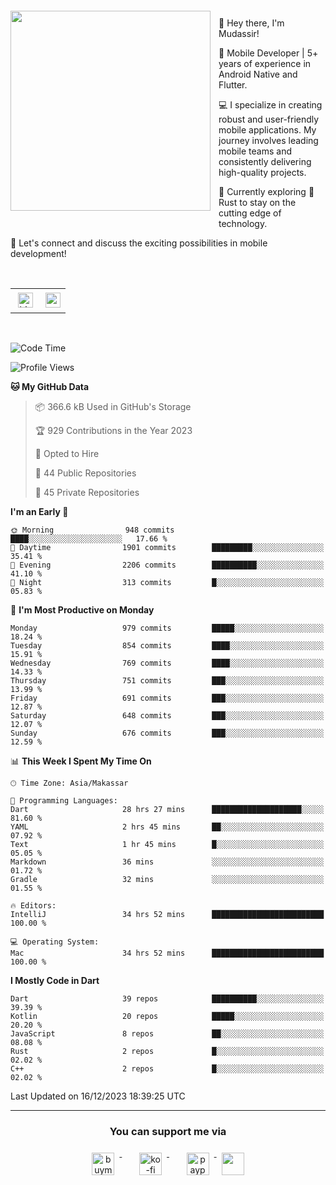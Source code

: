 <a href="https://lazycatlabs.com/" target="_blank">
<img 
  src="https://github-production-user-asset-6210df.s3.amazonaws.com/1531684/281783264-5b2e172d-feb8-40de-9846-a70379b758fb.png" 
  style="margin-top:20px;margin-right:13px;margin-bottom:20px"
  align="left" 
  height="320px"
/>
</a>
<br>
<p>
 👋 Hey there, I'm Mudassir!

🚀 Mobile Developer | 5+ years of experience in Android Native and Flutter.

💻 I specialize in creating robust and user-friendly mobile applications. My journey involves leading mobile teams and consistently delivering high-quality projects.

🌱 Currently exploring 🦀 Rust to stay on the cutting edge of technology.

🔗 Let's connect and discuss the exciting possibilities in mobile development!

<br>

<table style="border:none; border-collapse:collapse; cellspacing:0; cellpadding:0">
    <tr>
        <td>
           <a href="https://www.linkedin.com/in/lzyct/" target="_blank">
              <img src="https://github.com/ukieTux/ukieTux/blob/master/assets/linkedin.svg" alt="LinkedIn" style="vertical-align:top; margin:4px" height=24>
          </a>
        </td>
        <td>
           <a href = "https://www.upwork.com/freelancers/~01913209d41be922f1?viewMode=1">
              <img src="https://img.shields.io/badge/UpWork-6FDA44?logo=Upwork&logoColor=white" height=24/>
           </a>
        </td>
    </tr>
</table>

<br>

<!--START_SECTION:waka-->
![Code Time](http://img.shields.io/badge/Code%20Time-5%2C546%20hrs%2021%20mins-blue)

![Profile Views](http://img.shields.io/badge/Profile%20Views-1-blue)

**🐱 My GitHub Data** 

> 📦 366.6 kB Used in GitHub's Storage 
 > 
> 🏆 929 Contributions in the Year 2023
 > 
> 💼 Opted to Hire
 > 
> 📜 44 Public Repositories 
 > 
> 🔑 45 Private Repositories 
 > 
**I'm an Early 🐤** 

```text
🌞 Morning                948 commits         ████░░░░░░░░░░░░░░░░░░░░░   17.66 % 
🌆 Daytime                1901 commits        █████████░░░░░░░░░░░░░░░░   35.41 % 
🌃 Evening                2206 commits        ██████████░░░░░░░░░░░░░░░   41.10 % 
🌙 Night                  313 commits         █░░░░░░░░░░░░░░░░░░░░░░░░   05.83 % 
```
📅 **I'm Most Productive on Monday** 

```text
Monday                   979 commits         █████░░░░░░░░░░░░░░░░░░░░   18.24 % 
Tuesday                  854 commits         ████░░░░░░░░░░░░░░░░░░░░░   15.91 % 
Wednesday                769 commits         ████░░░░░░░░░░░░░░░░░░░░░   14.33 % 
Thursday                 751 commits         ███░░░░░░░░░░░░░░░░░░░░░░   13.99 % 
Friday                   691 commits         ███░░░░░░░░░░░░░░░░░░░░░░   12.87 % 
Saturday                 648 commits         ███░░░░░░░░░░░░░░░░░░░░░░   12.07 % 
Sunday                   676 commits         ███░░░░░░░░░░░░░░░░░░░░░░   12.59 % 
```


📊 **This Week I Spent My Time On** 

```text
🕑︎ Time Zone: Asia/Makassar

💬 Programming Languages: 
Dart                     28 hrs 27 mins      ████████████████████░░░░░   81.60 % 
YAML                     2 hrs 45 mins       ██░░░░░░░░░░░░░░░░░░░░░░░   07.92 % 
Text                     1 hr 45 mins        █░░░░░░░░░░░░░░░░░░░░░░░░   05.05 % 
Markdown                 36 mins             ░░░░░░░░░░░░░░░░░░░░░░░░░   01.72 % 
Gradle                   32 mins             ░░░░░░░░░░░░░░░░░░░░░░░░░   01.55 % 

🔥 Editors: 
IntelliJ                 34 hrs 52 mins      █████████████████████████   100.00 % 

💻 Operating System: 
Mac                      34 hrs 52 mins      █████████████████████████   100.00 % 
```

**I Mostly Code in Dart** 

```text
Dart                     39 repos            ██████████░░░░░░░░░░░░░░░   39.39 % 
Kotlin                   20 repos            █████░░░░░░░░░░░░░░░░░░░░   20.20 % 
JavaScript               8 repos             ██░░░░░░░░░░░░░░░░░░░░░░░   08.08 % 
Rust                     2 repos             █░░░░░░░░░░░░░░░░░░░░░░░░   02.02 % 
C++                      2 repos             █░░░░░░░░░░░░░░░░░░░░░░░░   02.02 % 
```




 Last Updated on 16/12/2023 18:39:25 UTC
<!--END_SECTION:waka-->



---
<h3 align="center">You can support me via</h3>
<p align="center">
  <a href="https://www.buymeacoffee.com/Lzyct" target="_blank">
    <img src="https://www.buymeacoffee.com/assets/img/guidelines/download-assets-sm-2.svg" alt="buymeacoffe" style="vertical-align:top; margin:8px" height="36">
  </a>&nbsp;&nbsp;&nbsp;&nbsp;
   <a href="https://ko-fi.com/Lzyct" target="_blank">
    <img src="https://help.ko-fi.com/system/photos/3604/0095/9793/logo_circle.png" alt="ko-fi" style="vertical-align:top; margin:8px" height="36">
  </a>&nbsp;&nbsp;&nbsp;&nbsp;
  <a href="https://paypal.me/ukieTux" target="_blank">
    <img src="https://blog.zoom.us/wp-content/uploads/2019/08/paypal.png" alt="paypal" style="vertical-align:top; margin:8px" height="36">
  </a>
  <a href="https://saweria.co/Lzyct" target="_blank">
   <img src="https://1.bp.blogspot.com/-7OuHSxaNk6A/X92QPg8L9kI/AAAAAAAAG0E/lUzKf_uuVP8jCqvXpA7juh_l-TfK2jnbwCLcBGAsYHQ/s16000/SAWERIA.webp" style="vertical-align:top; margin:8px" height="36">
  </a>
</p>
<br><br>
